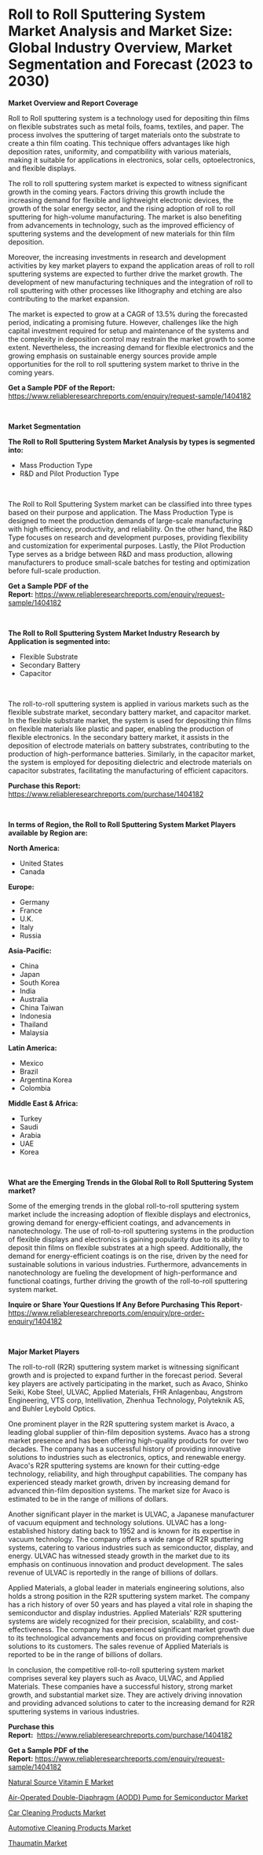 <p><h1>Roll to Roll Sputtering System Market Analysis and Market Size: Global Industry Overview, Market Segmentation and Forecast (2023 to 2030)</h1></p><p><strong>Market Overview and Report Coverage</strong></p>
<p><p>Roll to Roll sputtering system is a technology used for depositing thin films on flexible substrates such as metal foils, foams, textiles, and paper. The process involves the sputtering of target materials onto the substrate to create a thin film coating. This technique offers advantages like high deposition rates, uniformity, and compatibility with various materials, making it suitable for applications in electronics, solar cells, optoelectronics, and flexible displays.</p><p>The roll to roll sputtering system market is expected to witness significant growth in the coming years. Factors driving this growth include the increasing demand for flexible and lightweight electronic devices, the growth of the solar energy sector, and the rising adoption of roll to roll sputtering for high-volume manufacturing. The market is also benefiting from advancements in technology, such as the improved efficiency of sputtering systems and the development of new materials for thin film deposition.</p><p>Moreover, the increasing investments in research and development activities by key market players to expand the application areas of roll to roll sputtering systems are expected to further drive the market growth. The development of new manufacturing techniques and the integration of roll to roll sputtering with other processes like lithography and etching are also contributing to the market expansion.</p><p>The market is expected to grow at a CAGR of 13.5% during the forecasted period, indicating a promising future. However, challenges like the high capital investment required for setup and maintenance of the systems and the complexity in deposition control may restrain the market growth to some extent. Nevertheless, the increasing demand for flexible electronics and the growing emphasis on sustainable energy sources provide ample opportunities for the roll to roll sputtering system market to thrive in the coming years.</p></p>
<p><strong>Get a Sample PDF of the Report:</strong> <a href="https://www.reliableresearchreports.com/enquiry/request-sample/1404182">https://www.reliableresearchreports.com/enquiry/request-sample/1404182</a></p>
<p>&nbsp;</p>
<p><strong>Market Segmentation</strong></p>
<p><strong>The Roll to Roll Sputtering System Market Analysis by types is segmented into:</strong></p>
<p><ul><li>Mass Production Type</li><li>R&D and Pilot Production Type</li></ul></p>
<p>&nbsp;</p>
<p><p>The Roll to Roll Sputtering System market can be classified into three types based on their purpose and application. The Mass Production Type is designed to meet the production demands of large-scale manufacturing with high efficiency, productivity, and reliability. On the other hand, the R&D Type focuses on research and development purposes, providing flexibility and customization for experimental purposes. Lastly, the Pilot Production Type serves as a bridge between R&D and mass production, allowing manufacturers to produce small-scale batches for testing and optimization before full-scale production.</p></p>
<p><strong>Get a Sample PDF of the Report:</strong>&nbsp;<a href="https://www.reliableresearchreports.com/enquiry/request-sample/1404182">https://www.reliableresearchreports.com/enquiry/request-sample/1404182</a></p>
<p>&nbsp;</p>
<p><strong>The Roll to Roll Sputtering System Market Industry Research by Application is segmented into:</strong></p>
<p><ul><li>Flexible Substrate</li><li>Secondary Battery</li><li>Capacitor</li></ul></p>
<p>&nbsp;</p>
<p><p>The roll-to-roll sputtering system is applied in various markets such as the flexible substrate market, secondary battery market, and capacitor market. In the flexible substrate market, the system is used for depositing thin films on flexible materials like plastic and paper, enabling the production of flexible electronics. In the secondary battery market, it assists in the deposition of electrode materials on battery substrates, contributing to the production of high-performance batteries. Similarly, in the capacitor market, the system is employed for depositing dielectric and electrode materials on capacitor substrates, facilitating the manufacturing of efficient capacitors.</p></p>
<p><strong>Purchase this Report:</strong>&nbsp; <a href="https://www.reliableresearchreports.com/purchase/1404182">https://www.reliableresearchreports.com/purchase/1404182</a></p>
<p>&nbsp;</p>
<p><strong>In terms of Region, the Roll to Roll Sputtering System Market Players available by Region are:</strong></p>
<p>
    <p> <strong> North America: </strong>
        <ul>
            <li>United States</li>
            <li>Canada</li>
        </ul>
        </p> 
    <p> <strong> Europe: </strong>
        <ul>
            <li>Germany</li>
            <li>France</li>
            <li>U.K.</li>
            <li>Italy</li>
            <li>Russia</li>
        </ul>
        </p> 
    <p> <strong> Asia-Pacific: </strong>
        <ul>
            <li>China</li>
            <li>Japan</li>
            <li>South Korea</li>
            <li>India</li>
            <li>Australia</li>
            <li>China Taiwan</li>
            <li>Indonesia</li>
            <li>Thailand</li>
            <li>Malaysia</li>
        </ul>
        </p> 
    <p> <strong> Latin America: </strong>
        <ul>
            <li>Mexico</li>
            <li>Brazil</li>
            <li>Argentina Korea</li>
            <li>Colombia</li>
        </ul>
        </p> 
    <p> <strong> Middle East & Africa: </strong>
        <ul>
            <li>Turkey</li>
            <li>Saudi</li>
            <li>Arabia</li>
            <li>UAE</li>
            <li>Korea</li>
        </ul>
    </p>
    </p>
<p>&nbsp;</p>
<p><strong>What are the Emerging Trends in the Global Roll to Roll Sputtering System market?</strong></p>
<p><p>Some of the emerging trends in the global roll-to-roll sputtering system market include the increasing adoption of flexible displays and electronics, growing demand for energy-efficient coatings, and advancements in nanotechnology. The use of roll-to-roll sputtering systems in the production of flexible displays and electronics is gaining popularity due to its ability to deposit thin films on flexible substrates at a high speed. Additionally, the demand for energy-efficient coatings is on the rise, driven by the need for sustainable solutions in various industries. Furthermore, advancements in nanotechnology are fueling the development of high-performance and functional coatings, further driving the growth of the roll-to-roll sputtering system market.</p></p>
<p><strong>Inquire or Share Your Questions If Any Before Purchasing This Report</strong>- <a href="https://www.reliableresearchreports.com/enquiry/pre-order-enquiry/1404182">https://www.reliableresearchreports.com/enquiry/pre-order-enquiry/1404182</a></p>
<p>&nbsp;</p>
<p><strong>Major Market Players</strong></p>
<p><p>The roll-to-roll (R2R) sputtering system market is witnessing significant growth and is projected to expand further in the forecast period. Several key players are actively participating in the market, such as Avaco, Shinko Seiki, Kobe Steel, ULVAC, Applied Materials, FHR Anlagenbau, Angstrom Engineering, VTS corp, Intellivation, Zhenhua Technology, Polyteknik AS, and Buhler Leybold Optics.</p><p>One prominent player in the R2R sputtering system market is Avaco, a leading global supplier of thin-film deposition systems. Avaco has a strong market presence and has been offering high-quality products for over two decades. The company has a successful history of providing innovative solutions to industries such as electronics, optics, and renewable energy. Avaco's R2R sputtering systems are known for their cutting-edge technology, reliability, and high throughput capabilities. The company has experienced steady market growth, driven by increasing demand for advanced thin-film deposition systems. The market size for Avaco is estimated to be in the range of millions of dollars.</p><p>Another significant player in the market is ULVAC, a Japanese manufacturer of vacuum equipment and technology solutions. ULVAC has a long-established history dating back to 1952 and is known for its expertise in vacuum technology. The company offers a wide range of R2R sputtering systems, catering to various industries such as semiconductor, display, and energy. ULVAC has witnessed steady growth in the market due to its emphasis on continuous innovation and product development. The sales revenue of ULVAC is reportedly in the range of billions of dollars.</p><p>Applied Materials, a global leader in materials engineering solutions, also holds a strong position in the R2R sputtering system market. The company has a rich history of over 50 years and has played a vital role in shaping the semiconductor and display industries. Applied Materials' R2R sputtering systems are widely recognized for their precision, scalability, and cost-effectiveness. The company has experienced significant market growth due to its technological advancements and focus on providing comprehensive solutions to its customers. The sales revenue of Applied Materials is reported to be in the range of billions of dollars.</p><p>In conclusion, the competitive roll-to-roll sputtering system market comprises several key players such as Avaco, ULVAC, and Applied Materials. These companies have a successful history, strong market growth, and substantial market size. They are actively driving innovation and providing advanced solutions to cater to the increasing demand for R2R sputtering systems in various industries.</p></p>
<p><strong>Purchase this Report:</strong>&nbsp;&nbsp;<a href="https://www.reliableresearchreports.com/purchase/1404182">https://www.reliableresearchreports.com/purchase/1404182</a></p>
<p></p>
<p><strong>Get a Sample PDF of the Report:</strong>&nbsp;<a href="https://www.reliableresearchreports.com/enquiry/request-sample/1404182">https://www.reliableresearchreports.com/enquiry/request-sample/1404182</a></p>
<p><p><a href="https://www.linkedin.com/pulse/decoding-natural-source-vitamin-e-market-deep-dive-latest-naghe/">Natural Source Vitamin E Market</a></p><p><a href="https://github.com/JameTravis/Market-Research-Report-List-2/blob/main/air-operated-double-diaphragm-aodd-pump-for-semiconductor-market.md">Air-Operated Double-Diaphragm (AODD) Pump for Semiconductor Market</a></p><p><a href="https://medium.com/@josueherzog/car-cleaning-products-market-furnishes-information-on-market-share-market-trends-and-market-314197d7b3cd">Car Cleaning Products Market</a></p><p><a href="https://medium.com/@nayelibosco/automotive-cleaning-products-market-exploring-market-share-market-trends-and-future-growth-11e726437c76">Automotive Cleaning Products Market</a></p><p><a href="https://www.linkedin.com/pulse/thaumatin-market-size-growth-forecast-from-2023-2030-xqqfe/">Thaumatin Market</a></p></p>